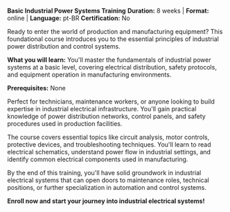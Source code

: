 **Basic Industrial Power Systems Training**
**Duration:** 8 weeks | **Format:** online | **Language:** pt-BR
**Certification:** No

Ready to enter the world of production and manufacturing equipment? This foundational course introduces you to the essential principles of industrial power distribution and control systems.

**What you will learn:**
You'll master the fundamentals of industrial power systems at a basic level, covering electrical distribution, safety protocols, and equipment operation in manufacturing environments.

**Prerequisites:**
None

Perfect for technicians, maintenance workers, or anyone looking to build expertise in industrial electrical infrastructure. You'll gain practical knowledge of power distribution networks, control panels, and safety procedures used in production facilities.

The course covers essential topics like circuit analysis, motor controls, protective devices, and troubleshooting techniques. You'll learn to read electrical schematics, understand power flow in industrial settings, and identify common electrical components used in manufacturing.

By the end of this training, you'll have solid groundwork in industrial electrical systems that can open doors to maintenance roles, technical positions, or further specialization in automation and control systems.

**Enroll now and start your journey into industrial electrical systems!**